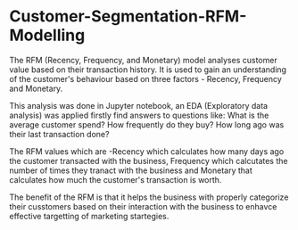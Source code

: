 # Customer-Segmentation-RFM-Modelling
The RFM (Recency, Frequency, and Monetary) model analyses customer value based on their transaction history. 
It is used to gain an understanding of the customer's behaviour based on three factors - Recency, Frequency and Monetary.

This analysis was done in Jupyter notebook, an EDA (Exploratory data analysis) was applied firstly find answers to questions like:
What is the average customer spend?
How frequently do they buy?
How long ago was their last transaction done?

The RFM values which are -Recency which calculates how many days ago the customer transacted with the business, Frequency which
calcutates the number of times they tranact with the business and Monetary that calculates how much the customer's transaction is worth.

The benefit of the RFM is that it helps the business with properly categorize their cusstomers based on their interaction with the business
to enhavce effective targetting of marketing startegies.
